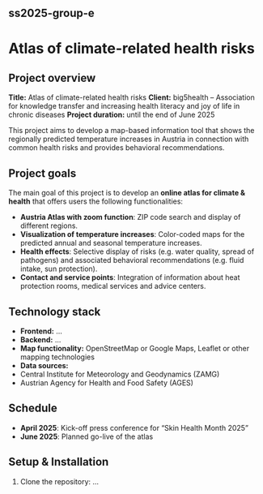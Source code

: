 ## ss2025-group-e

# Atlas of climate-related health risks

## Project overview
**Title:** Atlas of climate-related health risks
**Client:** big5health – Association for knowledge transfer and increasing health literacy and joy of life in chronic diseases
**Project duration:** until the end of June 2025

This project aims to develop a map-based information tool that shows the regionally predicted temperature increases in Austria in connection with common health risks and provides behavioral recommendations.

## Project goals
The main goal of this project is to develop an **online atlas for climate & health** that offers users the following functionalities:

- **Austria Atlas with zoom function**: ZIP code search and display of different regions.
- **Visualization of temperature increases**: Color-coded maps for the predicted annual and seasonal temperature increases.
- **Health effects**: Selective display of risks (e.g. water quality, spread of pathogens) and associated behavioral recommendations (e.g. fluid intake, sun protection).
- **Contact and service points**: Integration of information about heat protection rooms, medical services and advice centers.

## Technology stack
- **Frontend:** ...
- **Backend:** ...
- **Map functionality:** OpenStreetMap or Google Maps, Leaflet or other mapping technologies
- **Data sources:**
- Central Institute for Meteorology and Geodynamics (ZAMG)
- Austrian Agency for Health and Food Safety (AGES)

## Schedule
- **April 2025**: Kick-off press conference for “Skin Health Month 2025”
- **June 2025**: Planned go-live of the atlas

## Setup & Installation
1. Clone the repository: ...
